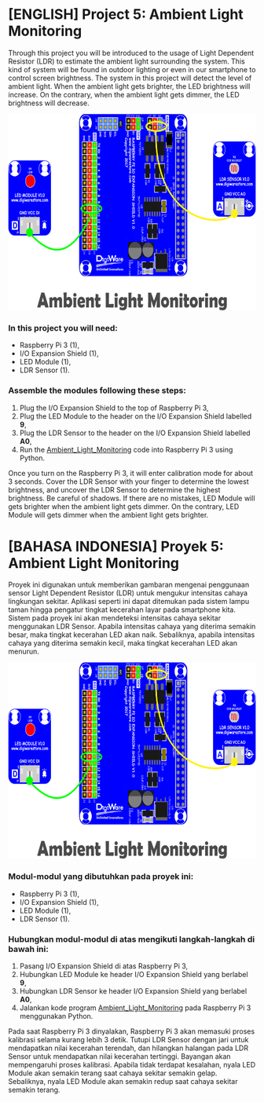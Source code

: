 # [ENGLISH] Project 5: Ambient Light Monitoring
Through this project you will be introduced to the usage of Light Dependent Resistor (LDR) to estimate the ambient light surrounding the system. This kind of system will be found in outdoor lighting or even in our smartphone to control screen brightness. The system in this project will detect the level of ambient light. When the ambient light gets brighter, the LED brightness will increase. On the contrary, when the ambient light gets dimmer, the LED brightness will decrease.

<img src="/images/ambient light monitoring.png" height="400">

### In this project you will need:
* Raspberry Pi 3 (1),
* I/O Expansion Shield (1),
* LED Module (1),
* LDR Sensor (1).

### Assemble the modules following these steps:
1. Plug the I/O Expansion Shield to the top of Raspberry Pi 3,
2. Plug the LED Module to the header on the I/O Expansion Shield labelled **9**,
3. Plug the LDR Sensor to the header on the I/O Expansion Shield labelled **A0**,
4. Run the [Ambient_Light_Monitoring](/05_Ambient_Light_Monitoring/05_Ambient_Light_Monitoring.py) code into Raspberry Pi 3 using Python.

Once you turn on the Raspberry Pi 3, it will enter calibration mode for about 3 seconds. Cover the LDR Sensor with your finger to determine the lowest brightness, and uncover the LDR Sensor to determine the highest brightness. Be careful of shadows. If there are no mistakes, LED Module will gets brighter when the ambient light gets dimmer. On the contrary, LED Module will gets dimmer when the ambient light gets brighter.

# [BAHASA INDONESIA] Proyek 5: Ambient Light Monitoring
Proyek ini digunakan untuk memberikan gambaran mengenai penggunaan sensor Light Dependent Resistor (LDR) untuk mengukur intensitas cahaya lingkungan sekitar. Aplikasi seperti ini dapat ditemukan pada sistem lampu taman hingga pengatur tingkat kecerahan layar pada smartphone kita. Sistem pada proyek ini akan mendeteksi intensitas cahaya sekitar menggunakan LDR Sensor. Apabila intensitas cahaya yang diterima semakin besar, maka tingkat kecerahan LED akan naik. Sebaliknya, apabila intensitas cahaya yang diterima semakin kecil, maka tingkat kecerahan LED akan menurun.

<img src="/images/ambient light monitoring.png" height="400">

### Modul-modul yang dibutuhkan pada proyek ini:
* Raspberry Pi 3 (1),
* I/O Expansion Shield (1),
* LED Module (1),
* LDR Sensor (1).

### Hubungkan modul-modul di atas mengikuti langkah-langkah di bawah ini:
1. Pasang I/O Expansion Shield di atas Raspberry Pi 3,
2. Hubungkan LED Module ke header I/O Expansion Shield yang berlabel **9**,
3. Hubungkan LDR Sensor ke header I/O Expansion Shield yang berlabel **A0**,
4. Jalankan kode program [Ambient_Light_Monitoring](/05_Ambient_Light_Monitoring/05_Ambient_Light_Monitoring.py) pada Raspberry Pi 3 menggunakan Python.

Pada saat Raspberry Pi 3 dinyalakan, Raspberry Pi 3 akan memasuki proses kalibrasi selama kurang lebih 3 detik. Tutupi LDR Sensor dengan jari untuk mendapatkan nilai kecerahan terendah, dan hilangkan halangan pada LDR Sensor untuk mendapatkan nilai kecerahan tertinggi. Bayangan akan mempengaruhi proses kalibrasi. Apabila tidak terdapat kesalahan, nyala LED Module akan semakin terang saat cahaya sekitar semakin gelap. Sebaliknya, nyala LED Module akan semakin redup saat cahaya sekitar semakin terang.
